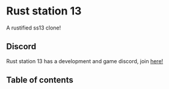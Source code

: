 # Rust station 13
A rustified ss13 clone!

## Discord
Rust station 13 has a development and game discord, join [here!](https://discord.gg/pnvyqBAT2e)

## Table of contents
